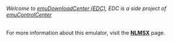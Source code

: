 ###### Welcome to [emuDownloadCenter (EDC)](https://github.com/PhoenixInteractiveNL/emuDownloadCenter/wiki/), EDC is a side project of [emuControlCenter](https://github.com/PhoenixInteractiveNL/emuControlCenter/wiki/)

For more information about this emulator, visit the [**NLMSX**](https://github.com/PhoenixInteractiveNL/emuDownloadCenter/wiki/Emulator-nlmsx#menu) page.

